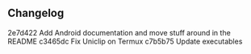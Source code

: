 ## Changelog

2e7d422 Add Android documentation and move stuff around in the README
c3465dc Fix Uniclip on Termux
c7b5b75 Update executables
